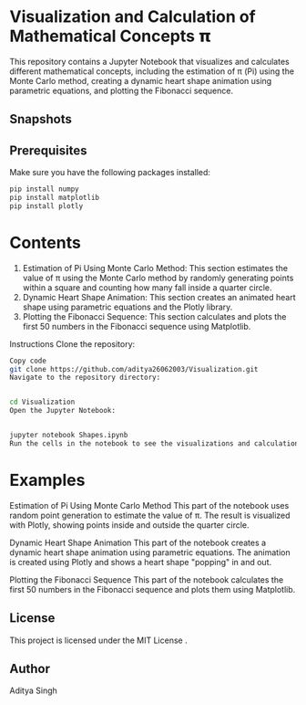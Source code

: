 # Visualization and Calculation of Mathematical Concepts 𝝿

This repository contains a Jupyter Notebook that visualizes and calculates different mathematical concepts, including the estimation of π (Pi) using the Monte Carlo method, creating a dynamic heart shape animation using parametric equations, and plotting the Fibonacci sequence.


## Snapshots

## Prerequisites

Make sure you have the following packages installed:

```sh
pip install numpy
pip install matplotlib
pip install plotly
```
# Contents
1. Estimation of Pi Using Monte Carlo Method:
This section estimates the value of π using the Monte Carlo method by randomly generating points within a square and counting how many fall inside a quarter circle.
2. Dynamic Heart Shape Animation:
This section creates an animated heart shape using parametric equations and the Plotly library.
3. Plotting the Fibonacci Sequence:
This section calculates and plots the first 50 numbers in the Fibonacci sequence using Matplotlib.

Instructions
Clone the repository:

```sh
Copy code
git clone https://github.com/aditya26062003/Visualization.git
Navigate to the repository directory:
```
```sh

cd Visualization
Open the Jupyter Notebook:
```
```sh

jupyter notebook Shapes.ipynb
Run the cells in the notebook to see the visualizations and calculations.
```
# Examples
Estimation of Pi Using Monte Carlo Method
This part of the notebook uses random point generation to estimate the value of π. The result is visualized with Plotly, showing points inside and outside the quarter circle.

Dynamic Heart Shape Animation
This part of the notebook creates a dynamic heart shape animation using parametric equations. The animation is created using Plotly and shows a heart shape "popping" in and out.

Plotting the Fibonacci Sequence
This part of the notebook calculates the first 50 numbers in the Fibonacci sequence and plots them using Matplotlib.

## License
This project is licensed under the MIT License .

## Author
Aditya Singh



